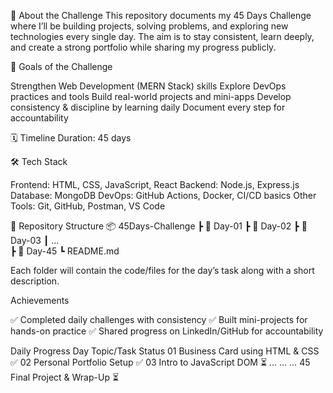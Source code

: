 📌 About the Challenge
This repository documents my 45 Days Challenge where I’ll be building projects, solving problems, and exploring new technologies every single day. The aim is to stay consistent, learn deeply, and create a strong portfolio while sharing my progress publicly.

🎯 Goals of the Challenge

Strengthen Web Development (MERN Stack) skills
Explore DevOps practices and tools
Build real-world projects and mini-apps
Develop consistency & discipline by learning daily
Document every step for accountability

🗓️ Timeline
Duration: 45 days

🛠️ Tech Stack

Frontend: HTML, CSS, JavaScript, React
Backend: Node.js, Express.js
Database: MongoDB
DevOps: GitHub Actions, Docker, CI/CD basics
Other Tools: Git, GitHub, Postman, VS Code

📂 Repository Structure
📦 45Days-Challenge
 ┣ 📁 Day-01
 ┣ 📁 Day-02
 ┣ 📁 Day-03
 ┃   ...  
 ┣ 📁 Day-45
 ┗ README.md


Each folder will contain the code/files for the day’s task along with a short description.

 Achievements

✅ Completed daily challenges with consistency
✅ Built mini-projects for hands-on practice
✅ Shared progress on LinkedIn/GitHub for accountability

 Daily Progress
Day	Topic/Task	Status
01	Business Card using HTML & CSS	✅
02	Personal Portfolio Setup	✅
03	Intro to JavaScript DOM	⏳
…	…	…
45	Final Project & Wrap-Up	⏳
